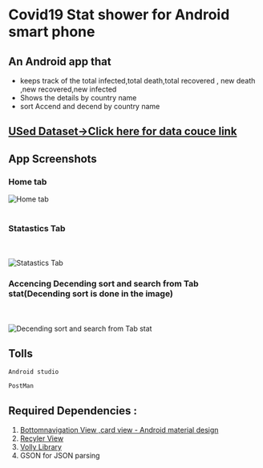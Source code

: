 # Covid19 Stat shower for Android smart phone

## An Android app that 

* keeps track of the total infected,total death,total recovered , new death ,new recovered,new infected
* Shows the details by country name
* sort Accend and decend by country name

##  [USed Dataset->Click here for data couce link](https://api.covid19api.com/summary)

## App Screenshots

### Home tab
![Home tab](https://github.com/PlabonKumarsaha/Covid19Tracker/blob/master/img/115822367_770355600404063_7032126148418135679_n.jpg)
<br><br>

### Statastics Tab
<br><br>
![Statastics Tab](https://github.com/PlabonKumarsaha/Covid19Tracker/blob/master/img/115912435_1026119047807537_1200504976755290649_n.jpg)

### Accencing Decending sort and search from Tab stat(Decending sort is done in the image)
<br><br>
![Decending sort and search from Tab stat](https://github.com/PlabonKumarsaha/Covid19Tracker/blob/master/img/109316744_404463703846197_7591293020354454844_n.jpg)



## Tolls
 ```
 Android studio

 PostMan
 ```

## Required Dependencies : 

 
1. [Bottomnavigation View ,card view - Android material design](https://material.io/develop/android/docs/getting-started/) <br>
2. [Recyler View](https://developer.android.com/jetpack/androidx/releases/recyclerview) <br>
3. [Volly Library](https://developer.android.com/training/volley) <br>
4. GSON for JSON parsing




